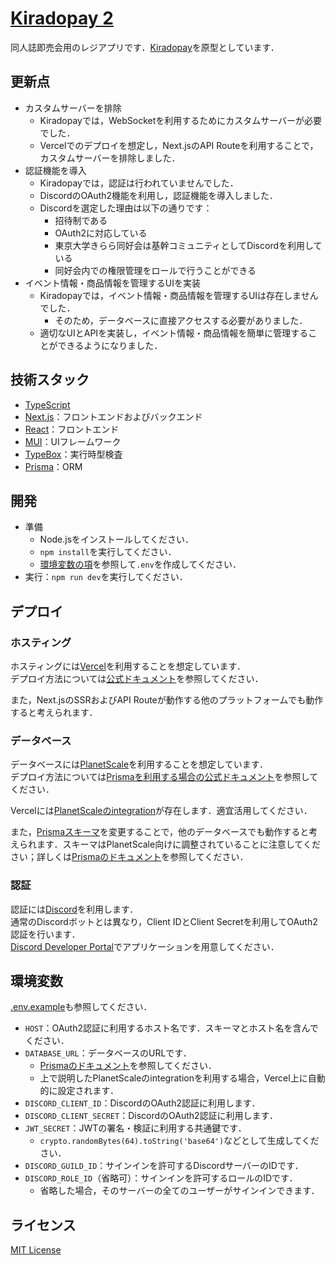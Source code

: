 # [Kiradopay 2](https://kiradopay2.vercel.app/)

同人誌即売会用のレジアプリです．[Kiradopay](https://github.com/takemar/kiradopay)を原型としています．  

## 更新点

- カスタムサーバーを排除
  - Kiradopayでは，WebSocketを利用するためにカスタムサーバーが必要でした．
  - Vercelでのデプロイを想定し，Next.jsのAPI Routeを利用することで，カスタムサーバーを排除しました．
- 認証機能を導入
  - Kiradopayでは，認証は行われていませんでした．
  - DiscordのOAuth2機能を利用し，認証機能を導入しました．
  - Discordを選定した理由は以下の通りです：
    - 招待制である
    - OAuth2に対応している
    - 東京大学きらら同好会は基幹コミュニティとしてDiscordを利用している
    - 同好会内での権限管理をロールで行うことができる
- イベント情報・商品情報を管理するUIを実装
  - Kiradopayでは，イベント情報・商品情報を管理するUIは存在しませんでした．
    - そのため，データベースに直接アクセスする必要がありました．
  - 適切なUIとAPIを実装し，イベント情報・商品情報を簡単に管理することができるようになりました．

## 技術スタック

- [TypeScript](https://www.typescriptlang.org/)
- [Next.js](https://nextjs.org/)：フロントエンドおよびバックエンド
- [React](https://reactjs.org/)：フロントエンド
- [MUI](https://mui.com/)：UIフレームワーク
- [TypeBox](https://github.com/sinclairzx81/typebox)：実行時型検査
- [Prisma](https://www.prisma.io/)：ORM

## 開発

- 準備
  - Node.jsをインストールしてください．
  - `npm install`を実行してください．
  - [環境変数の項](#環境変数)を参照して`.env`を作成してください．
- 実行：`npm run dev`を実行してください．

## デプロイ

### ホスティング
ホスティングには[Vercel](https://vercel.com/)を利用することを想定しています．  
デプロイ方法については[公式ドキュメント](https://vercel.com/docs/concepts/deployments/overview)を参照してください．

また，Next.jsのSSRおよびAPI Routeが動作する他のプラットフォームでも動作すると考えられます．

### データベース
データベースには[PlanetScale](https://planetscale.com/)を利用することを想定しています．  
デプロイ方法については[Prismaを利用する場合の公式ドキュメント](https://planetscale.com/docs/tutorials/prisma-quickstart)を参照してください．

Vercelには[PlanetScaleのintegration](https://vercel.com/integrations/planetscale)が存在します．適宜活用してください．

また，[Prismaスキーマ](prisma/schema.prisma)を変更することで，他のデータベースでも動作すると考えられます．スキーマはPlanetScale向けに調整されていることに注意してください；詳しくは[Prismaのドキュメント](https://www.prisma.io/docs/guides/database/using-prisma-with-planetscale)を参照してください．

### 認証

認証には[Discord](https://discord.com/)を利用します．  
通常のDiscordボットとは異なり，Client IDとClient Secretを利用してOAuth2認証を行います．  
[Discord Developer Portal](https://discord.com/developers/applications)でアプリケーションを用意してください．

## 環境変数

[.env.example](.env.example)も参照してください．
- `HOST`：OAuth2認証に利用するホスト名です．スキーマとホスト名を含んでください．
- `DATABASE_URL`：データベースのURLです．
  - [Prismaのドキュメント](https://www.prisma.io/docs/reference/database-reference/connection-urls)を参照してください．
  - 上で説明したPlanetScaleのintegrationを利用する場合，Vercel上に自動的に設定されます．
- `DISCORD_CLIENT_ID`：DiscordのOAuth2認証に利用します．
- `DISCORD_CLIENT_SECRET`：DiscordのOAuth2認証に利用します．
- `JWT_SECRET`：JWTの署名・検証に利用する共通鍵です．
  - `crypto.randomBytes(64).toString('base64')`などとして生成してください．
- `DISCORD_GUILD_ID`：サインインを許可するDiscordサーバーのIDです．
- `DISCORD_ROLE_ID`（省略可）：サインインを許可するロールのIDです．
  - 省略した場合，そのサーバーの全てのユーザーがサインインできます．

## ライセンス

[MIT License](LICENSE)
